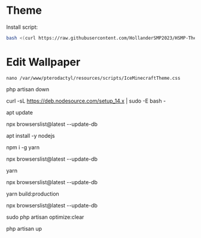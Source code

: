 # Theme

Install script:
```sh
bash <(curl https://raw.githubusercontent.com/HollanderSMP2023/HSMP-Theme/main/install.sh)
```

# Edit Wallpaper

```
nano /var/www/pterodactyl/resources/scripts/IceMinecraftTheme.css
```

php artisan down

curl -sL https://deb.nodesource.com/setup_14.x | sudo -E bash -

apt update

npx browserslist@latest --update-db

apt install -y nodejs

npm i -g yarn

npx browserslist@latest --update-db

yarn

npx browserslist@latest --update-db

yarn build:production

npx browserslist@latest --update-db

sudo php artisan optimize:clear

php artisan up
